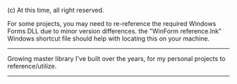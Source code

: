 (c) At this time, all right reserved.

For some projects, you may need to re-reference the required Windows Forms DLL due to minor version differences. the "WinForm reference.lnk" Windows shortcut file should help with locating this on your machine.

--------

Growing master library I've built over the years, for my personal projects to reference/utilize.

--------
